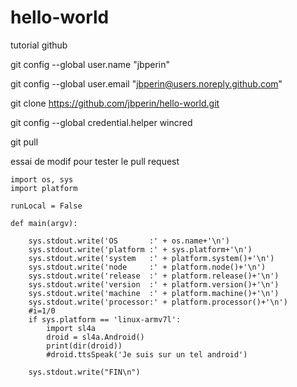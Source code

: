 # hello-world
tutorial github

git config --global user.name "jbperin"

git config --global user.email "jbperin@users.noreply.github.com"

git clone https://github.com/jbperin/hello-world.git

git config --global credential.helper wincred

git pull



essai de modif pour tester le pull request

    import os, sys
    import platform

    runLocal = False

    def main(argv):

        sys.stdout.write('OS       :' + os.name+'\n')
        sys.stdout.write('platform :' + sys.platform+'\n')
        sys.stdout.write('system   :' + platform.system()+'\n')
        sys.stdout.write('node     :' + platform.node()+'\n')
        sys.stdout.write('release  :' + platform.release()+'\n')
        sys.stdout.write('version  :' + platform.version()+'\n')
        sys.stdout.write('machine  :' + platform.machine()+'\n')
        sys.stdout.write('processor:' + platform.processor()+'\n')
        #i=1/0
        if sys.platform == 'linux-armv7l':
            import sl4a
            droid = sl4a.Android()
            print(dir(droid))
            #droid.ttsSpeak('Je suis sur un tel android')

        sys.stdout.write("FIN\n")





